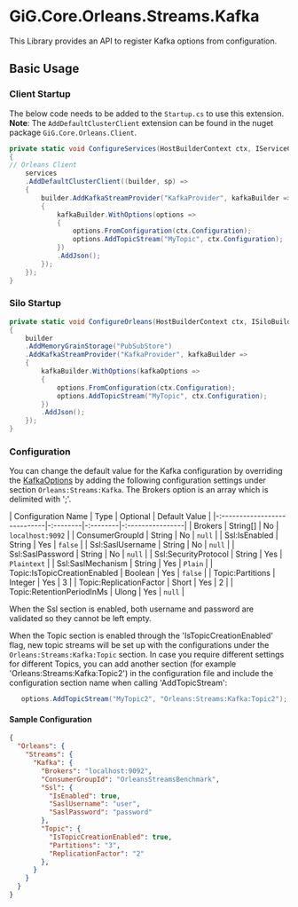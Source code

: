 # GiG.Core.Orleans.Streams.Kafka

This Library provides an API to register Kafka options from configuration.

## Basic Usage

### Client Startup

The below code needs to be added to the `Startup.cs` to use this extension.
**Note**: The `AddDefaultClusterClient` extension can be found in the nuget package ```GiG.Core.Orleans.Client```.

```csharp
private static void ConfigureServices(HostBuilderContext ctx, IServiceCollection services)
{
// Orleans Client
    services
    .AddDefaultClusterClient((builder, sp) =>
    {
        builder.AddKafkaStreamProvider("KafkaProvider", kafkaBuilder =>
        {
            kafkaBuilder.WithOptions(options =>
            {
                options.FromConfiguration(ctx.Configuration);
                options.AddTopicStream("MyTopic", ctx.Configuration);                                
            })
            .AddJson();
        });
    });
}  

```
### Silo Startup

```csharp
private static void ConfigureOrleans(HostBuilderContext ctx, ISiloBuilder builder)
{
    builder
    .AddMemoryGrainStorage("PubSubStore")    
    .AddKafkaStreamProvider("KafkaProvider", kafkaBuilder =>
    {
        kafkaBuilder.WithOptions(kafkaOptions =>
        {
            options.FromConfiguration(ctx.Configuration);
            options.AddTopicStream("MyTopic", ctx.Configuration);
        })
        .AddJson();
    });
}      
```

### Configuration

You can change the default value for the Kafka configuration by overriding the [KafkaOptions](../src/GiG.Core.Orleans.Streams.Kafka/Configurations/KafkaOptions.cs) by adding the following configuration settings under section `Orleans:Streams:Kafka`. The Brokers option is an array which is delimited with ';'.

| Configuration Name           | Type     | Optional | Default Value    |
|-:----------------------------|-:--------|-:--------|-:----------------|
| Brokers                      | String[] | No       | `localhost:9092` |
| ConsumerGroupId              | String   | No       | `null`           |
| Ssl:IsEnabled                | String   | Yes      | `false`          |
| Ssl:SaslUsername             | String   | No       | `null`           |
| Ssl:SaslPassword             | String   | No       | `null`           |
| Ssl:SecurityProtocol         | String   | Yes      | `Plaintext`      |
| Ssl:SaslMechanism            | String   | Yes      | `Plain`          |
| Topic:IsTopicCreationEnabled | Boolean  | Yes      | `false`          |
| Topic:Partitions             | Integer  | Yes      | 3                |
| Topic:ReplicationFactor      | Short    | Yes      | 2                |
| Topic:RetentionPeriodInMs    | Ulong    | Yes      | `null`           |

When the Ssl section is enabled, both username and password are validated so they cannot be left empty.

When the Topic section is enabled through the 'IsTopicCreationEnabled' flag,  new topic streams will be set up with the configurations under the `Orleans:Streams:Kafka:Topic` section.
In case you require different settings for different Topics, you can add another section (for example 'Orleans:Streams:Kafka:Topic2') in the configuration file and include the configuration section name when calling 'AddTopicStream':

```csharp
   options.AddTopicStream("MyTopic2", "Orleans:Streams:Kafka:Topic2");             
```
#### Sample Configuration

```json
{
  "Orleans": {    
    "Streams": {
      "Kafka": {
        "Brokers": "localhost:9092",
        "ConsumerGroupId": "OrleansStreamsBenchmark",
        "Ssl": {
          "IsEnabled": true,
          "SaslUsername": "user",
          "SaslPassword": "password"
        }, 
        "Topic": {
          "IsTopicCreationEnabled": true,
          "Partitions": "3",
          "ReplicationFactor": "2"
        },
      }
    }
  }
}
```
